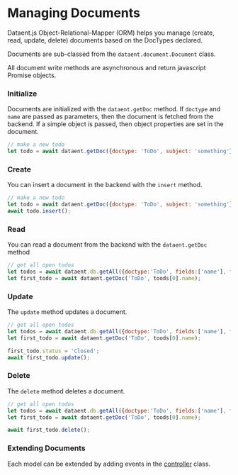# Managing Documents

Dataent.js Object-Relational-Mapper (ORM) helps you manage (create, read, update, delete) documents based on the DocTypes declared.

Documents are sub-classed from the `dataent.document.Document` class.

All document write methods are asynchronous and return javascript Promise objects.

### Initialize

Documents are initialized with the `dataent.getDoc` method. If `doctype` and `name` are passed as parameters, then the document is fetched from the backend. If a simple object is passed, then object properties are set in the document.

```js
// make a new todo
let todo = await dataent.getDoc({doctype: 'ToDo', subject: 'something'});
```

### Create

You can insert a document in the backend with the `insert` method.

```js
// make a new todo
let todo = await dataent.getDoc({doctype: 'ToDo', subject: 'something'});
await todo.insert();
```

### Read

You can read a document from the backend with the `dataent.getDoc` method

```js
// get all open todos
let todos = await dataent.db.getAll({doctype:'ToDo', fields:['name'], filters: {status: "Open"});
let first_todo = await dataent.getDoc('ToDo', toods[0].name);
```

### Update

The `update` method updates a document.

```js
// get all open todos
let todos = await dataent.db.getAll({doctype:'ToDo', fields:['name'], filters: {status: "Open"});
let first_todo = await dataent.getDoc('ToDo', toods[0].name);

first_todo.status = 'Closed';
await first_todo.update();
```

### Delete

The `delete` method deletes a document.

```js
// get all open todos
let todos = await dataent.db.getAll({doctype:'ToDo', fields:['name'], filters: {status: "Open"});
let first_todo = await dataent.getDoc('ToDo', toods[0].name);

await first_todo.delete();
```

### Extending Documents

Each model can be extended by adding events in the [controller](controllers.md) class.